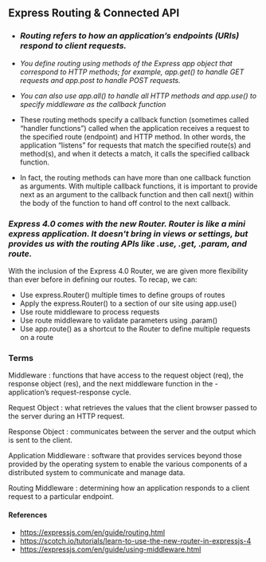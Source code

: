 ## Express Routing & Connected API


- ### *Routing refers to how an application’s endpoints (URIs) respond to client requests.*
- *You define routing using methods of the Express app object that correspond to HTTP methods; for example, app.get() to handle GET requests and app.post to handle POST requests.*
- *You can also use app.all() to handle all HTTP methods and app.use() to specify middleware as the callback function*

- These routing methods specify a callback function (sometimes called “handler functions”) called when the application receives a request to the specified route (endpoint) and HTTP method. In other words, the application “listens” for requests that match the specified route(s) and method(s), and when it detects a match, it calls the specified callback function.

- In fact, the routing methods can have more than one callback function as arguments. With multiple callback functions, it is important to provide next as an argument to the callback function and then call next() within the body of the function to hand off control to the next callback.

###  *Express 4.0 comes with the new Router. Router is like a mini express application. It doesn't bring in views or settings, but provides us with the routing APIs like .use, .get, .param, and route.*
 With the inclusion of the Express 4.0 Router, we are given more flexibility than ever before in defining our routes. To recap, we can:

- Use express.Router() multiple times to define groups of routes
- Apply the express.Router() to a section of our site using app.use()
- Use route middleware to process requests
- Use route middleware to validate parameters using .param()
- Use app.route() as a shortcut to the Router to define multiple requests on a route

### Terms
Middleware : functions that have access to the request object (req), the response object (res), and the next middleware function in the - application’s request-response cycle.

Request Object : what retrieves the values that the client browser passed to the server during an HTTP request.

Response Object : communicates between the server and the output which is sent to the client.

Application Middleware : software that provides services beyond those provided by the operating system to enable the various components of a distributed system to communicate and manage data.

Routing Middleware : determining how an application responds to a client request to a particular endpoint.


#### References
- https://expressjs.com/en/guide/routing.html
- https://scotch.io/tutorials/learn-to-use-the-new-router-in-expressjs-4
- https://expressjs.com/en/guide/using-middleware.html